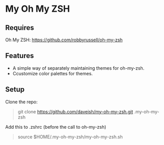 My Oh My ZSH
============

Requires
--------
Oh My ZSH: https://github.com/robbyrussell/oh-my-zsh

Features
--------
- A simple way of separately maintaining themes for oh-my-zsh.
- Ccustomize color palettes for themes.

Setup
-----

Clone the repo:
> git clone https://github.com/daveish/my-oh-my-zsh.git .my-oh-my-zsh

Add this to .zshrc (before the call to oh-my-zsh)
> source $HOME/.my-oh-my-zsh/my-oh-my-zsh.sh



